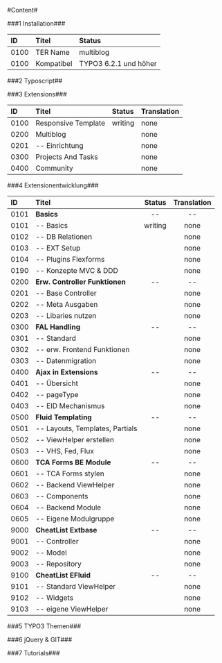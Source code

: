 #Content#


###1 Installation###

| ID   | Titel            | Status       |
| :--- | :--------------- | :----------- |
| 0100 | TER Name         | multiblog    |
| 0100 | Kompatibel | TYPO3 6.2.1 und höher |

###2 Typoscript##

###3 Extensions###

| ID   | Titel               | Status       | Translation |
| :--- | :------------------ | :----------- | :---------- |
| 0100 | Responsive Template | writing      | none |
| 0200 | Multiblog           |              | none |
| 0201 | -- Einrichtung     |              | none |
| 0300 | Projects And Tasks  |              | none |
| 0400 | Community           |              | none |

###4 Extensionentwicklung###

| ID   | Titel                          | Status       | Translation |
| :--- | :----------------------------- | :----------: | :---------: |
| 0101 | **Basics**                     | --           | -- |
| 0101 | -- Basics                      | writing      | none |
| 0102 | -- DB Relationen               |              | none |
| 0103 | -- EXT Setup                   |              | none |
| 0104 | -- Plugins Flexforms           |              | none |
| 0190 | -- Konzepte MVC & DDD          |              | none |
| 0200 | **Erw. Controller Funktionen** | --           | --   |
| 0201 | -- Base Controller             |              | none |
| 0202 | -- Meta Ausgaben               |              | none |
| 0203 | -- Libaries nutzen             |              | none |
| 0300 | **FAL Handling**               | --           | --   |
| 0301 | -- Standard                    |              | none |
| 0302 | -- erw. Frontend Funktionen    |              | none |
| 0303 | -- Datenmigration              |              | none |
| 0400 | **Ajax in Extensions**         | --           | -- |
| 0401 | -- Übersicht                   |              | none |
| 0402 | -- pageType                    |              | none |
| 0403 | -- EID Mechanismus             |              | none |
| 0500 | **Fluid Templating**           | --           | -- |
| 0501 | -- Layouts, Templates, Partials|              | none |
| 0502 | -- ViewHelper erstellen        |              | none |
| 0503 | -- VHS, Fed, Flux              |              | none |
| 0600 | **TCA Forms BE Module**        | --           | -- |
| 0601 | -- TCA Forms stylen            |              | none |
| 0602 | -- Backend ViewHelper          |              | none |
| 0603 | -- Components                  |              | none |
| 0604 | -- Backend Module              |              | none |
| 0605 | -- Eigene Modulgruppe          |              | none |
| 9000 | **CheatList Extbase**          | --           | -- |
| 9001 | -- Controller                  |              | none |
| 9002 | -- Model                       |              | none |
| 9003 | -- Repository                  |              | none |
| 9100 | **CheatList EFluid**           | --           | -- |
| 9101 | -- Standard ViewHelper         |              | none |
| 9102 | -- Widgets                     |              | none |
| 9103 | -- eigene ViewHelper           |              | none |

###5 TYPO3 Themen###

###6 jQuery & GIT###

###7 Tutorials###

